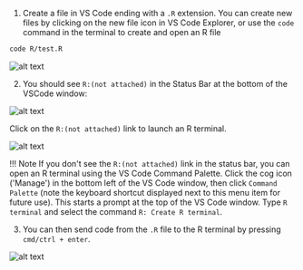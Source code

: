
1) Create a file in VS Code ending with a `.R` extension. You can create new files
by clicking on the new file icon in VS Code Explorer, or use the `code` command
in the terminal to create and open an R file

```bash
code R/test.R
```

![alt text](../assets/rdev4.png)

2) You should see `R:(not attached)` in the Status Bar at the bottom of the
VSCode window:

![alt text](../assets/rdev11.png)

Click on the `R:(not attached)` link to launch an R terminal.

![alt text](../assets/rdev12.png)

<!-- markdownlint-disable MD046 -->
!!! Note
    If you don't see the `R:(not attached)` link in the status
    bar, you can open an R terminal using the VS Code Command Palette. Click the
    cog icon ('Manage') in the bottom left of the VS Code window, then click
    `Command Palette` (note the keyboard shortcut displayed next to this menu
    item for future use). This starts a prompt at the top of the VS Code window.
    Type `R terminal` and select the command `R: Create R terminal`.
<!-- markdownlint-enable MD046 -->

3) You can then send code from the `.R` file to the R terminal by pressing
`cmd/ctrl + enter`.

![alt text](../assets/rdev5.png)
